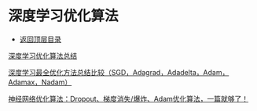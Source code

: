 # 深度学习优化算法

* [返回顶层目录](../../SUMMARY.md#目录)



[深度学习优化算法总结](https://zhuanlan.zhihu.com/p/61955391)



[深度学习最全优化方法总结比较（SGD，Adagrad，Adadelta，Adam，Adamax，Nadam）](https://zhuanlan.zhihu.com/p/22252270)



[神经网络优化算法：Dropout、梯度消失/爆炸、Adam优化算法，一篇就够了！](https://zhuanlan.zhihu.com/p/78854514)

